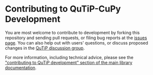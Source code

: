# Contributing to QuTiP-CuPy Development

You are most welcome to contribute to development by forking this repository and sending pull requests, or filing bug reports at the [issues page](https://github.com/qutip/qutip-cupy/issues).
You can also help out with users' questions, or discuss proposed changes in the [QuTiP discussion group](https://groups.google.com/g/qutip).

For more information, including technical advice, please see the ["contributing to QuTiP development" section of the main library documentation](https://qutip.org/docs/latest/development/contributing.html).
